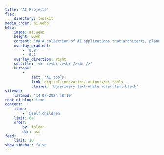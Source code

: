 ```yaml
---
title: 'AI Projects'
flex:
    directory: toolkit
media_order: ai.webp
hero:
    image: ai.webp
    height: 60vh
    content: '## A collection of AI applications that architects, planners, designers and citizens should be aware of'
    overlay_gradient:
        - '0.8'
        - '0.1'
    overlay_direction: right
    subtitle: '<br /><br /><br /><br />'
    buttons:
        -
            text: 'AI tools'
            link: digital-innovation/_outputs/ai-tools
            classes: 'bg-primary text-white hover:text-black'
sitemap:
    lastmod: '14-07-2024 18:10'
root_of_blog: true
content:
    items:
        - '@self.children'
    limit: 64
    order:
        by: folder
        dir: asc
feed:
    limit: 10
show_sidebar: false
---
```


